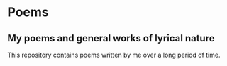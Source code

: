 # Poems
My poems and general works of lyrical nature
---

This repository contains poems written by me over a long period of time. 
